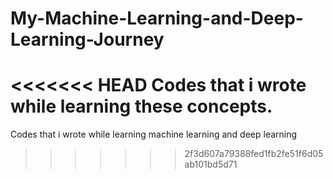 # My-Machine-Learning-and-Deep-Learning-Journey
<<<<<<< HEAD
Codes that i wrote while learning these concepts.
=======
Codes that i wrote while learning machine learning and deep learning
>>>>>>> 2f3d607a79388fed1fb2fe51f6d05ab101bd5d71
